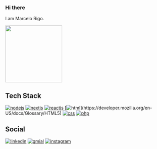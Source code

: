 ### Hi there

I am Marcelo Rigo.

<div>
  <img height="180em" src="https://github-readme-stats.vercel.app/api/top-langs/?username=marckrigo&layout=compact&langs_count=7&theme=dracula"/>
</div>

<h2>Tech Stack</h2>

[![nodejs](https://img.shields.io/badge/Node.js-339933?style=for-the-badge&logo=nodedotjs&logoColor=white)](https://nodejs.org)
[![nextjs](https://img.shields.io/badge/next.js-000000?style=for-the-badge&logo=nextdotjs&logoColor=white)](https://nextjs.org)
[![reactjs](https://img.shields.io/badge/React-20232A?style=for-the-badge&logo=react&logoColor=61DAFB)](https://reactjs.org)
[![html](https://img.shields.io/badge/HTML5-E34F26?style=for-the-badge&logo=html5&logoColor=white")](https://developer.mozilla.org/en-US/docs/Glossary/HTML5)
[![css](https://img.shields.io/badge/CSS3-1572B6?style=for-the-badge&logo=css3&logoColor=white)](https://developer.mozilla.org/en-US/docs/Web/CSS)
[![php](https://img.shields.io/badge/PHP-777BB4?style=for-the-badge&logo=php&logoColor=white)](https://www.php.net/)
  
<h2>Social</h2>

[![linkedin](https://img.shields.io/badge/-LinkedIn-%230077B5?style=for-the-badge&logo=linkedin&logoColor=white)](https://www.linkedin.com/in/marcelo-rigo-559471229/)
[![gmial](https://img.shields.io/badge/-Gmail-%23333?style=for-the-badge&logo=gmail&logoColor=white)](mailto:marckrigo@gmail.com)
[![instagram](https://img.shields.io/badge/-Instagram-%23E4405F?style=for-the-badge&logo=instagram&logoColor=white)](https://instagram.com/marckrigo)

